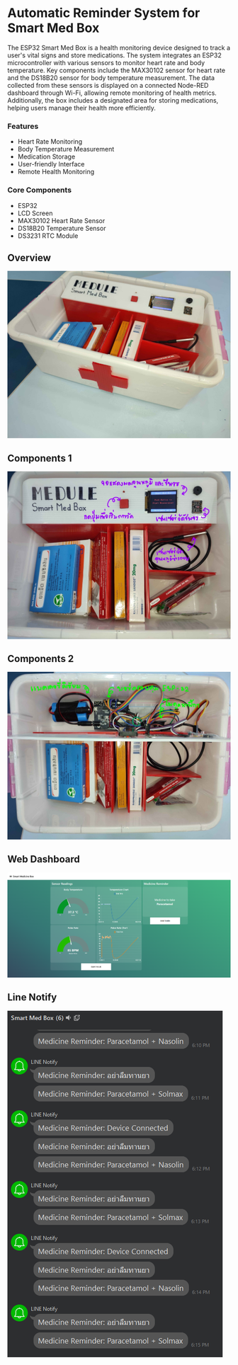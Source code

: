 # Automatic Reminder System for Smart Med Box

The ESP32 Smart Med Box is a health monitoring device designed to track a user's vital signs and store medications. The system integrates an ESP32 microcontroller with various sensors to monitor heart rate and body temperature. Key components include the MAX30102 sensor for heart rate and the DS18B20 sensor for body temperature measurement. The data collected from these sensors is displayed on a connected Node-RED dashboard through Wi-Fi, allowing remote monitoring of health metrics. Additionally, the box includes a designated area for storing medications, helping users manage their health more efficiently.

### Features
+ Heart Rate Monitoring
+ Body Temperature Measurement
+ Medication Storage
+ User-friendly Interface
+ Remote Health Monitoring

### Core Components
+ ESP32
+ LCD Screen
+ MAX30102 Heart Rate Sensor
+ DS18B20 Temperature Sensor
+ DS3231 RTC Module

## Overview
![image](https://github.com/Pooonmy/Medules/blob/c21803b395761dfad7c7d0f5f24417779ac7a695/img%20src/Medules%20-%202.jpg)
## Components 1
![image](https://github.com/Pooonmy/Medules/blob/c21803b395761dfad7c7d0f5f24417779ac7a695/img%20src/Medules%20-%203.jpg)
## Components 2
![image](https://github.com/Pooonmy/Medules/blob/c21803b395761dfad7c7d0f5f24417779ac7a695/img%20src/Medules%20-%204.jpg)
## Web Dashboard
![image](https://github.com/Pooonmy/Medules/blob/c21803b395761dfad7c7d0f5f24417779ac7a695/img%20src/Medules%20-%20Website%20Interface.png)
## Line Notify
![image](https://github.com/Pooonmy/Medules/blob/c21803b395761dfad7c7d0f5f24417779ac7a695/img%20src/Medules%20-%20Line%20Interface.png)
